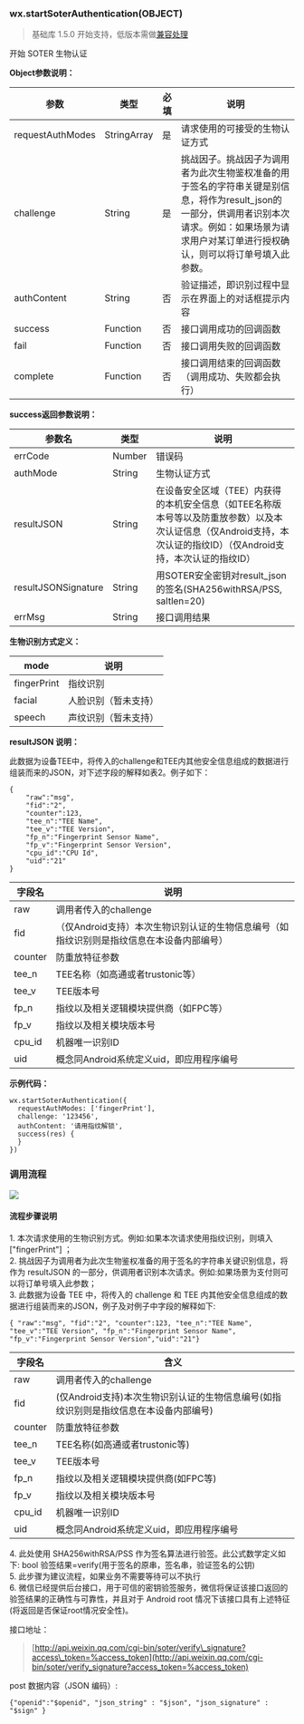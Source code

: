 <!-- https://mp.weixin.qq.com/debug/wxadoc/dev/api/startSoterAuthentication.html -->

### wx.startSoterAuthentication(OBJECT)

> 基础库 1.5.0 开始支持，低版本需做[兼容处理](https://mp.weixin.qq.com/debug/wxadoc/dev/framework/compatibility.html)

开始 SOTER 生物认证

**Object参数说明：**

  参数               |  类型          |  必填 |  说明                                                                                                       
---------------------|----------------|-------|-------------------------------------------------------------------------------------------------------------
  requestAuthModes   |  StringArray   |  是   |  请求使用的可接受的生物认证方式                                                                             
  challenge          |  String        |  是   |挑战因子。挑战因子为调用者为此次生物鉴权准备的用于签名的字符串关键是别信息，将作为result_json的一部分，供调用者识别本次请求。例如：如果场景为请求用户对某订单进行授权确认，则可以将订单号填入此参数。
  authContent        |  String        |  否   |  验证描述，即识别过程中显示在界面上的对话框提示内容                                                         
  success            |  Function      |  否   |  接口调用成功的回调函数                                                                                     
  fail               |  Function      |  否   |  接口调用失败的回调函数                                                                                     
  complete           |  Function      |  否   |  接口调用结束的回调函数（调用成功、失败都会执行）                                                           

**success返回参数说明：**

  参数名                |  类型     |  说明                                                                                            
------------------------|-----------|--------------------------------------------------------------------------------------------------
  errCode               |  Number   |  错误码                                                                                          
  authMode              |  String   |  生物认证方式                                                                                    
  resultJSON            |  String   |在设备安全区域（TEE）内获得的本机安全信息（如TEE名称版本号等以及防重放参数）以及本次认证信息（仅Android支持，本次认证的指纹ID）（仅Android支持，本次认证的指纹ID）
  resultJSONSignature   |  String   |  用SOTER安全密钥对result_json的签名(SHA256withRSA/PSS, saltlen=20)                               
  errMsg                |  String   |  接口调用结果                                                                                    

**生物识别方式定义：**

  mode          |  说明         
----------------|---------------
  fingerPrint   |  指纹识别     
  facial        |人脸识别（暂未支持）
  speech        |声纹识别（暂未支持）

**resultJSON 说明：**

此数据为设备TEE中，将传入的challenge和TEE内其他安全信息组成的数据进行组装而来的JSON，对下述字段的解释如表2。例子如下：

    {
        "raw":"msg",
        "fid":"2",
        "counter":123,
        "tee_n":"TEE Name",
        "tee_v":"TEE Version",
        "fp_n":"Fingerprint Sensor Name",
        "fp_v":"Fingerprint Sensor Version",
        "cpu_id":"CPU Id",
        "uid":"21"
    }
    

  字段名    |  说明                                               
------------|-----------------------------------------------------
  raw       |  调用者传入的challenge                              
  fid       |（仅Android支持）本次生物识别认证的生物信息编号（如指纹识别则是指纹信息在本设备内部编号）
  counter   |  防重放特征参数                                     
  tee_n     |  TEE名称（如高通或者trustonic等）                   
  tee_v     |  TEE版本号                                          
  fp_n      |  指纹以及相关逻辑模块提供商（如FPC等）              
  fp_v      |  指纹以及相关模块版本号                             
  cpu_id    |  机器唯一识别ID                                     
  uid       |  概念同Android系统定义uid，即应用程序编号           

**示例代码：**

    wx.startSoterAuthentication({
      requestAuthModes: ['fingerPrint'],
      challenge: '123456',
      authContent: '请用指纹解锁',
      success(res) {
      }
    })
    

### 调用流程

![](https://mp.weixin.qq.com/debug/wxadoc/dev/image/soter.png?t=201838)

#### 流程步骤说明

1\. 本次请求使用的生物识别方式。例如:如果本次请求使用指纹识别，则填入 \["fingerPrint"\] ；  
2\. 挑战因子为调用者为此次生物鉴权准备的用于签名的字符串关键识别信息，将作为 resultJSON 的一部分，供调用者识别本次请求。例如:如果场景为支付则可以将订单号填入此参数；  
3\. 此数据为设备 TEE 中，将传入的 challenge 和 TEE 内其他安全信息组成的数据进行组装而来的JSON，例子及对例子中字段的解释如下:

    { "raw":"msg", "fid":"2", "counter":123, "tee_n":"TEE Name", "tee_v":"TEE Version", "fp_n":"Fingerprint Sensor Name", "fp_v":"Fingerprint Sensor Version","uid":"21"}
    

  字段名    |  含义                                               
------------|-----------------------------------------------------
  raw       |  调用者传入的challenge                              
  fid       |(仅Android支持)本次生物识别认证的生物信息编号(如指纹识别则是指纹信息在本设备内部编号)
  counter   |  防重放特征参数                                     
  tee_n     |  TEE名称(如高通或者trustonic等)                     
  tee_v     |  TEE版本号                                          
  fp_n      |  指纹以及相关逻辑模块提供商(如FPC等)                
  fp_v      |  指纹以及相关模块版本号                             
  cpu_id    |  机器唯一识别ID                                     
  uid       |  概念同Android系统定义uid，即应用程序编号           

4\. 此处使用 SHA256withRSA/PSS 作为签名算法进行验签。此公式数学定义如下: bool 验签结果=verify(用于签名的原串，签名串，验证签名的公钥)  
5\. 此步骤为建议流程，如果业务不需要等待可以不执行  
6\. 微信已经提供后台接口，用于可信的密钥验签服务，微信将保证该接口返回的验签结果的正确性与可靠性，并且对于 Android root 情况下该接口具有上述特征(将返回是否保证root情况安全性)。  

接口地址：

> [http://api.weixin.qq.com/cgi-bin/soter/verify\_signature?access\_token=%access_token](http://api.weixin.qq.com/cgi-bin/soter/verify_signature?access_token=%access_token)

post 数据内容（JSON 编码）:

    {"openid":"$openid", "json_string" : "$json", "json_signature" : "$sign" }
